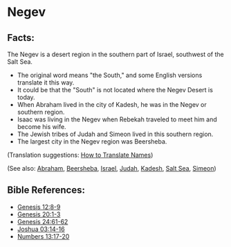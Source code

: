 # Negev #

## Facts: ##

The Negev is a desert region in the southern part of Israel, southwest of the Salt Sea.

* The original word means "the South," and some English versions translate it this way.
* It could be that the "South" is not located where the Negev Desert is today.
* When Abraham lived in the city of Kadesh, he was in the Negev or southern region.
* Isaac was living in the Negev when Rebekah traveled to meet him and become his wife.
* The Jewish tribes of Judah and Simeon lived in this southern region.
* The largest city in the Negev region was Beersheba.

(Translation suggestions: [How to Translate Names](en/ta-vol1/translate/man/translate-names))

(See also: [Abraham](../other/abraham.md), [Beersheba](../other/beersheba.md), [Israel](../other/israel.md), [Judah](../other/judah.md), [Kadesh](../other/kadesh.md), [Salt Sea](../other/saltsea.md), [Simeon](../other/simeon.md))

## Bible References: ##

* [Genesis 12:8-9](en/tn/gen/help/12/08)
* [Genesis 20:1-3](en/tn/gen/help/20/01)
* [Genesis 24:61-62](en/tn/gen/help/24/61)
* [Joshua 03:14-16](en/tn/jos/help/03/14)
* [Numbers 13:17-20](en/tn/num/help/13/17)